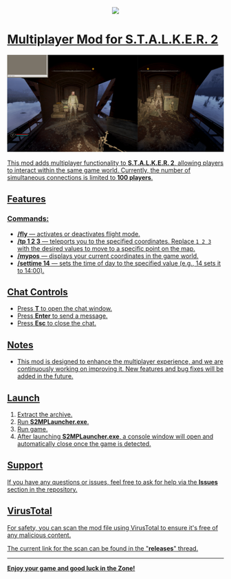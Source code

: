 <div align="center">
    <a href="https://discord.gg/9y5KNS7j35"><img src="https://img.shields.io/discord/1336798060696703138?logo=discord"/>
</div>

# Multiplayer Mod for S.T.A.L.K.E.R. 2

![mp](mp.png)

This mod adds multiplayer functionality to **S.T.A.L.K.E.R. 2**, allowing players to interact within the same game world. Currently, the number of simultaneous connections is limited to **100 players**.

## Features

### Commands:

- **/fly** — activates or deactivates flight mode.  
- **/tp 1 2 3** — teleports you to the specified coordinates. Replace `1 2 3` with the desired values to move to a specific point on the map.
- **/mypos** — displays your current coordinates in the game world.
- **/settime 14** — sets the time of day to the specified value (e.g., 14 sets it to 14:00).

## Chat Controls

- Press **T** to open the chat window.
- Press **Enter** to send a message.
- Press **Esc** to close the chat.

## Notes

- This mod is designed to enhance the multiplayer experience, and we are continuously working on improving it. New features and bug fixes will be added in the future.

## Launch

1. Extract the archive.
2. Run **S2MPLauncher.exe**.
3. Run game.
4. After launching **S2MPLauncher.exe**, a console window will open and automatically close once the game is detected.

## Support

If you have any questions or issues, feel free to ask for help via the **Issues** section in the repository.

## VirusTotal

For safety, you can scan the mod file using VirusTotal to ensure it's free of any malicious content.

The current link for the scan can be found in the "**releases**" thread.

---

**Enjoy your game and good luck in the Zone!**
